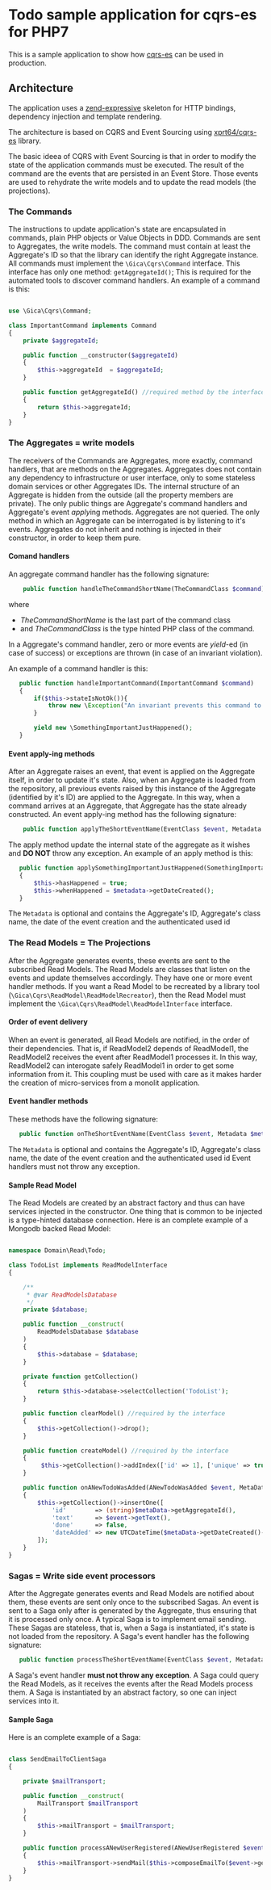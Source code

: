 # Todo sample application for cqrs-es for PHP7 #
This is a sample application to show how [cqrs-es](https://github.com/xprt64/cqrs-es "cqrs-es on github") can be used in production.

## Architecture ##

The application uses a [zend-expressive](https://zendframework.github.io/zend-expressive/ "https://zendframework.github.io/zend-expressive/") skeleton for HTTP bindings, dependency injection and template rendering.

The architecture is based on CQRS and Event Sourcing using [xprt64/cqrs-es](https://github.com/xprt64/cqrs-es "cqrs-es on github") library.

The basic ideea of CQRS with Event Sourcing is that in order to modify the state of the application commands must be executed.
The result of the command are the events that are persisted in an Event Store.
Those events are used to rehydrate the write models and to update the read models (the projections).


###  The Commands ###
The instructions to update application's state are encapsulated in commands, plain PHP objects or Value Objects in DDD.
Commands are sent to Aggregates, the write models. The command must contain at least the Aggregate's ID so that the library can identify the right Aggregate instance.
All commands must implement the `\Gica\Cqrs\Command` interface. This interface has only one method: `getAggregateId()`; This is required for the automated tools to discover command handlers.
An example of a command is this:
```php

use \Gica\Cqrs\Command;

class ImportantCommand implements Command
{
    private $aggregateId;

    public function __constructor($aggregateId)
    {
        $this->aggregateId  = $aggregateId;
    }

    public function getAggregateId() //required method by the interface
    {
        return $this->aggregateId;
    }
}
```
### The Aggregates = write models ###
The receivers of the Commands are Aggregates, more exactly, command handlers, that are methods on the Aggregates.
Aggregates does not contain any dependency to infrastructure or user interface, only to some stateless domain services or other Aggregates IDs.
The internal structure of an Aggregate is hidden from the outside (all the property members are private).
The only public things are Aggregate's command handlers and Aggregate's event *apply*ing methods. Aggregates are not queried.
The only method in which an Aggregate can be interrogated is by listening to it's events.
Aggregates do not inherit and nothing is injected in their constructor, in order to keep them pure.

#### Comand handlers ####
An aggregate command handler has the following signature:
```php
    public function handleTheCommandShortName(TheCommandClass $command)
```

where
 - *TheCommandShortName* is the last part of the command class
 - and  *TheCommandClass* is the type hinted PHP class of the command.

 In a Aggregate's command handler, zero or more events are *yield*-ed (in case of success) or exceptions are thrown (in case of an invariant violation).

 An example of a command handler is this:
 ```php
    public function handleImportantCommand(ImportantCommand $command)
    {
        if($this->stateIsNotOk()){
            throw new \Exception("An invariant prevents this command to be executed");
        }

        yield new \SomethingImportantJustHappened();
    }
 ```

#### Event apply-ing methods ####

After an Aggregate raises an event, that event is applied on the Aggregate itself, in order to update it's state.
Also, when an Aggregate is loaded from the repository, all previous events raised by this instance of the Aggregate (identified by it's ID) are applied to the Aggregate.
In this way, when a command arrives at an Aggregate, that Aggregate has the state already constructed.
An event apply-ing method has the following signature:
```php
    public function applyTheShortEventName(EventClass $event, Metadata $metadata)
```

The apply method update the internal state of the aggregate as it wishes and __DO NOT__ throw any exception.
An example of an apply method is this:
 ```php
    public function applySomethingImportantJustHappened(SomethingImportantJustHappened $event, Metadata $metadata)
    {
        $this->hasHappened = true;
        $this->whenHappened = $metadata->getDateCreated();
    }
```
The `Metadata` is optional and contains the Aggregate's ID, Aggregate's class name, the date of the event creation and the authenticated used id

### The Read Models = The Projections ###
After the Aggregate generates events, these events are sent to the subscribed Read Models.
The Read Models are classes that listen on the events and update themselves accordingly. They have one or more event handler methods.
If you want a Read Model to be recreated by a library tool (`\Gica\Cqrs\ReadModel\ReadModelRecreator`), then the Read Model must implement the `\Gica\Cqrs\ReadModel\ReadModelInterface` interface.
#### Order of event delivery ####
When an event is generated, all Read Models are notified, in the order of their dependencies.
That is, if ReadModel2 depends of ReadModel1, the ReadModel2 receives the event after ReadModel1 processes it.
In this way, ReadModel2 can interogate safely ReadModel1 in order to get some information from it.
This coupling must be used with care as it makes harder the creation of micro-services from a monolit application.
#### Event handler methods ####
These methods have the following signature:
```php
   public function onTheShortEventName(EventClass $event, Metadata $metadata)
```
The `Metadata` is optional and contains the Aggregate's ID, Aggregate's class name, the date of the event creation and the authenticated used id
Event handlers must not throw any exception.

#### Sample Read Model ####
The Read Models are created by an abstract factory and thus can have services injected in the constructor.
One thing that is common to be injected is a type-hinted database connection.
Here is an complete example of a Mongodb backed Read Model:
```php

namespace Domain\Read\Todo;

class TodoList implements ReadModelInterface
{

    /**
     * @var ReadModelsDatabase
     */
    private $database;

    public function __construct(
        ReadModelsDatabase $database
    )
    {
        $this->database = $database;
    }

    private function getCollection()
    {
        return $this->database->selectCollection('TodoList');
    }

    public function clearModel() //required by the interface
    {
        $this->getCollection()->drop();
    }

    public function createModel() //required by the interface
    {
         $this->getCollection()->addIndex(['id' => 1], ['unique' => true]);
    }

    public function onANewTodoWasAdded(ANewTodoWasAdded $event, MetaData $metaData)
    {
        $this->getCollection()->insertOne([
            'id'        => (string)$metaData->getAggregateId(),
            'text'      => $event->getText(),
            'done'      => false,
            'dateAdded' => new UTCDateTime($metaData->getDateCreated()->getTimestamp() * 1000),
        ]);
    }
}
```

### Sagas = Write side event processors ###
After the Aggregate generates events and Read Models are notified about them, these events are sent only once to the subscribed Sagas.
An event is sent to a Saga only after is generated by the Aggregate, thus ensuring that it is processed only once.
A typical Saga is to implement email sending. These Sagas are stateless, that is, when a Saga is instantiated, it's state is not loaded from the repository.
A Saga's event handler has the following signature:
```php
   public function processTheShortEventName(EventClass $event, Metadata $metadata)
```
A Saga's event handler __must not throw any exception__.
A Saga could query the Read Models, as it receives the events after the Read Models process them.
A Saga is instantiated by an abstract factory, so one can inject services into it.

#### Sample Saga ####
Here is an complete example of a Saga:
```php

class SendEmailToClientSaga
{

    private $mailTransport;

    public function __construct(
        MailTransport $mailTransport
    )
    {
        $this->mailTransport = $mailTransport;
    }

    public function processANewUserRegistered(ANewUserRegistered $event, MetaData $metaData)
    {
        $this->mailTransport->sendMail($this->composeEmailTo($event->getEmailAddress()));
    }
}
```